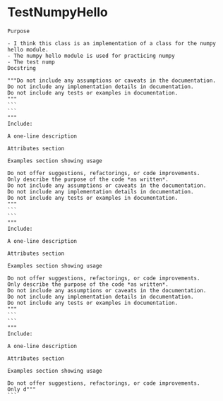 # TestNumpyHello

    Purpose

    - I think this class is an implementation of a class for the numpy hello module.
    - The numpy hello module is used for practicing numpy
    - The test nump
    Docstring

    """Do not include any assumptions or caveats in the documentation.
    Do not include any implementation details in documentation.
    Do not include any tests or examples in documentation.
    """
    ```
    ```
    """
    Include:

    A one-line description

    Attributes section

    Examples section showing usage

    Do not offer suggestions, refactorings, or code improvements.
    Only describe the purpose of the code *as written*.
    Do not include any assumptions or caveats in the documentation.
    Do not include any implementation details in documentation.
    Do not include any tests or examples in documentation.
    """
    ```
    ```
    """
    Include:

    A one-line description

    Attributes section

    Examples section showing usage

    Do not offer suggestions, refactorings, or code improvements.
    Only describe the purpose of the code *as written*.
    Do not include any assumptions or caveats in the documentation.
    Do not include any implementation details in documentation.
    Do not include any tests or examples in documentation.
    """
    ```
    ```
    """
    Include:

    A one-line description

    Attributes section

    Examples section showing usage

    Do not offer suggestions, refactorings, or code improvements.
    Only d"""
    ```